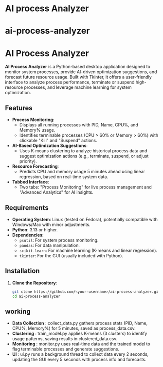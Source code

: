 # AI process Analyzer
# ai-process-analyzer
# AI Process Analyzer

**AI Process Analyzer** is a Python-based desktop application designed to monitor system processes, provide AI-driven optimization suggestions, and forecast future resource usage. Built with Tkinter, it offers a user-friendly interface to analyze process performance, terminate or suspend high-resource processes, and leverage machine learning for system optimization.

## Features

- **Process Monitoring**:
  - Displays all running processes with PID, Name, CPU%, and Memory% usage.
  - Identifies terminable processes (CPU > 60% or Memory > 60%) with clickable "Kill" and "Suspend" actions.
- **AI-Based Optimization Suggestions**:
  - Uses K-means clustering to analyze historical process data and suggest optimization actions (e.g., terminate, suspend, or adjust priority).
- **Resource Forecasting**:
  - Predicts CPU and memory usage 5 minutes ahead using linear regression, based on real-time system data.
- **Tabbed Interface**:
  - Two tabs: "Process Monitoring" for live process management and "Advanced Analytics" for AI insights.

## Requirements

- **Operating System**: Linux (tested on Fedora), potentially compatible with Windows/Mac with minor adjustments.
- **Python**: 3.13 or higher.
- **Dependencies**:
  - `psutil`: For system process monitoring.
  - `pandas`: For data manipulation.
  - `scikit-learn`: For machine learning (K-means and linear regression).
  - `tkinter`: For the GUI (usually included with Python).

## Installation

1. **Clone the Repository**:
   ```bash
   git clone https://github.com/<your-username>/ai-process-analyzer.git
   cd ai-process-analyzer

## working

- **Data Collection** : collect_data.py gathers process stats (PID, Name, CPU%, Memory%) for 5 minutes, saved as process_data.csv.
- **Clustering** : train_model.py applies K-means (3 clusters) to identify usage patterns, saving results in clustered_data.csv.
- **Monitoring** : monitor.py uses real-time data and the trained model to flag terminable processes and generate suggestions.
- **UI** : ui.py runs a background thread to collect data every 2 seconds, updating the GUI every 5 seconds with process info and forecasts.
